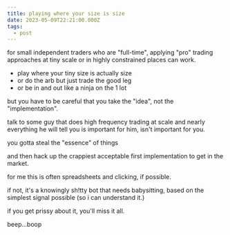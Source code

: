 ```yaml
---
title: playing where your size is size
date: 2023-05-09T22:21:00.000Z
tags:
  - post
---
```

for small independent traders who are "full-time", applying "pro" trading approaches at tiny scale or in highly constrained places can work.

* play where your tiny size is actually size
* or do the arb but just trade the good leg 
* or be in and out like a ninja on the 1 lot 

but you have to be careful that you take the "idea", not the "implementation".



talk to some guy that does high frequency trading at scale and nearly everything he will tell you is important for him, isn't important for you.


you gotta steal the "essence" of things 

and then hack up the crappiest acceptable first implementation to get in the market.


for me this is often spreadsheets and clicking, if possible.


if not, it's a knowingly sh!tty bot that needs babysitting, based on the simplest signal possible (so i can understand it.)

i﻿f you get prissy about it, you'll miss it all.

b﻿eep...boop